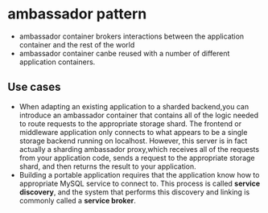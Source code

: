 # ambassador pattern

* ambassador container brokers interactions between the application container and the rest of the world
* ambassador container canbe reused with a number of different application containers.

## Use cases

* When adapting an existing application to a sharded backend,you can introduce an ambassador container that contains all of the logic needed to route requests to the appropriate storage shard. The frontend or middleware application only connects to what appears to be a single storage backend running on localhost. However, this server is in fact actually a sharding ambassador proxy,which receives all of the requests from your application code, sends a request to the appropriate storage shard, and then returns the result to your application.
* Building a portable application requires that the application know how to appropriate MySQL service to connect to. This process is called **service discovery**, and the system that performs this discovery and linking is commonly called a **service broker**.
